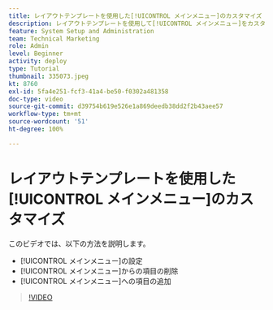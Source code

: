 ```yaml
---
title: レイアウトテンプレートを使用した[!UICONTROL メインメニュー]のカスタマイズ
description: レイアウトテンプレートを使用して[!UICONTROL メインメニュー]をカスタマイズする方法を説明します。
feature: System Setup and Administration
team: Technical Marketing
role: Admin
level: Beginner
activity: deploy
type: Tutorial
thumbnail: 335073.jpeg
kt: 8760
exl-id: 5fa4e251-fcf3-41a4-be50-f0302a481358
doc-type: video
source-git-commit: d39754b619e526e1a869deedb38dd2f2b43aee57
workflow-type: tm+mt
source-wordcount: '51'
ht-degree: 100%

---
```


# レイアウトテンプレートを使用した[!UICONTROL メインメニュー]のカスタマイズ

このビデオでは、以下の方法を説明します。

* [!UICONTROL メインメニュー]の設定
* [!UICONTROL メインメニュー]からの項目の削除
* [!UICONTROL メインメニュー]への項目の追加


>[!VIDEO](https://video.tv.adobe.com/v/335073/?quality=12)
